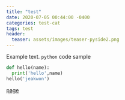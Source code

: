 ```yaml
---
title: "test"
date: 2020-07-05 00:44:00 -0400
categories: test-cat
tags: test
header:
  teaser: assets/images/teaser-pyside2.png
---
```


Example text. `python` code sample
```python
def hello(name):
  print('hello',name)
hello('jeakwon')
```

[page](https://jeakwon.github.io)
